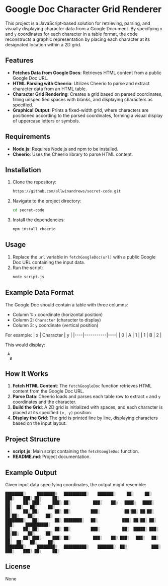 # Google Doc Character Grid Renderer

This project is a JavaScript-based solution for retrieving, parsing, and visually displaying character data from a Google Document. By specifying `x` and `y` coordinates for each character in a table format, the code reconstructs a graphic representation by placing each character at its designated location within a 2D grid.

## Features

- **Fetches Data from Google Docs**: Retrieves HTML content from a public Google Doc URL.
- **HTML Parsing with Cheerio**: Utilizes Cheerio to parse and extract character data from an HTML table.
- **Character Grid Rendering**: Creates a grid based on parsed coordinates, filling unspecified spaces with blanks, and displaying characters as specified.
- **Graphical Output**: Prints a fixed-width grid, where characters are positioned according to the parsed coordinates, forming a visual display of uppercase letters or symbols.

## Requirements

- **Node.js**: Requires Node.js and npm to be installed.
- **Cheerio**: Uses the Cheerio library to parse HTML content.

## Installation

1. Clone the repository:
   ```bash
   https://github.com/allwinandrews/secret-code.git
   ```
2. Navigate to the project directory:
   ```bash
   cd secret-code
   ```
3. Install the dependencies:
   ```bash
   npm install cheerio
   ```

## Usage

1. Replace the `url` variable in `fetchGoogleDoc(url)` with a public Google Doc URL containing the input data.
2. Run the script:
   ```bash
   node script.js
   ```

## Example Data Format

The Google Doc should contain a table with three columns:
- Column 1: `x` coordinate (horizontal position)
- Column 2: `Character` (character to display)
- Column 3: `y` coordinate (vertical position)

For example:
| x  | Character | y  |
|----|-----------|----|
| 0  | A         | 1  |
| 1  | B         | 2  |

This would display:
```
 A  
  B 
```

## How It Works

1. **Fetch HTML Content**: The `fetchGoogleDoc` function retrieves HTML content from the Google Doc URL.
2. **Parse Data**: Cheerio loads and parses each table row to extract `x` and `y` coordinates and the character.
3. **Build the Grid**: A 2D grid is initialized with spaces, and each character is placed at its specified `(x, y)` position.
4. **Display the Grid**: The grid is printed line by line, displaying characters based on the input layout.

## Project Structure

- **script.js**: Main script containing the `fetchGoogleDoc` function.
- **README.md**: Project documentation.

## Example Output

Given input data specifying coordinates, the output might resemble:
```
████████░     ████████░   ██████████░    ███████░     ██░     ██░     ███░    ███░ ██░     ██░
██░     ██░ ███░     ███░ ██░          ███░    ██░   ████░   ████░      ██░  ██░   ██░     ██░
██░     ██░ ██░       ██░ ██░         ███░           ██░██░ ██░██░       ██░██░    ██░     ██░
████████░   ██░       ██░ ████████░   ██░           ███░ ██░██░ ██░       ███░     ██████████░
██░     ██░ ██░       ██░ ██░         ███░          ██░  █████░ ███░     ██░██░    ██░     ██░   
██░     ██░ ███░     ███░ ██░          ███░    ██░ ███░   ███░   ██░    ██░  ██░   ██░     ██░   
████████░     ████████░   ██████████░    ███████░  ██░           ███░ ███░    ███░ ██░     ██░ 
```

## License

None
